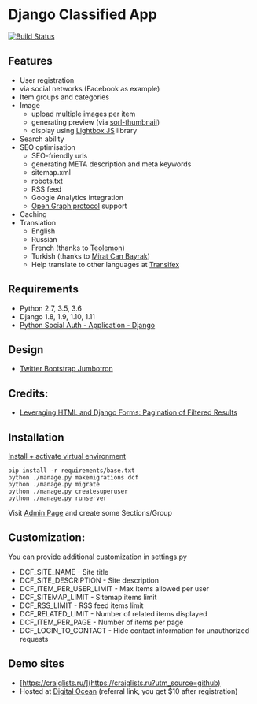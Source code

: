 # Django Classified App

[![Build Status](https://travis-ci.org/inoks/dcf.svg?branch=master)](https://travis-ci.org/inoks/dcf)

## Features

* User registration
 * via social networks (Facebook as example)
* Item groups and categories
* Image
    * upload multiple images per item
    * generating preview (via [sorl-thumbnail](https://github.com/mariocesar/sorl-thumbnail))
    * display using [Lightbox JS](http://lokeshdhakar.com/projects/lightbox2/) library
* Search ability
* SEO optimisation
    * SEO-friendly urls 
    * generating META description and meta keywords
    * sitemap.xml
    * robots.txt
    * RSS feed
    * Google Analytics integration
    * [Open Graph protocol](http://ogp.me/) support
* Caching
* Translation
    * English
    * Russian 
    * French (thanks to [Teolemon](https://github.com/teolemon))
    * Turkish (thanks to [Mirat Can Bayrak](https://github.com/miratcan))
    * Help translate to other languages at [Transifex](https://www.transifex.com/inoks/dcf/)

## Requirements
 
* Python 2.7, 3.5, 3.6
* Django 1.8, 1.9, 1.10, 1.11
* [Python Social Auth - Application - Django](https://github.com/python-social-auth/social-app-django)

## Design

* [Twitter Bootstrap Jumbotron](http://getbootstrap.com/examples/jumbotron-narrow/)

## Credits:

* [Leveraging HTML and Django Forms: Pagination of Filtered Results](http://schinckel.net/2014/08/17/leveraging-html-and-django-forms%3A-pagination-of-filtered-results/) 
    
## Installation
   [Install + activate virtual environment](http://docs.python-guide.org/en/latest/dev/virtualenvs/)


    pip install -r requirements/base.txt
    python ./manage.py makemigrations dcf
    python ./manage.py migrate
    python ./manage.py createsuperuser
    python ./manage.py runserver
    
Visit [Admin Page](http://localhost:8000/admin/) and create some Sections/Group

## Customization:
 
 You can provide additional customization in settings.py
 
 * DCF_SITE_NAME - Site title
 * DCF_SITE_DESCRIPTION - Site description
 * DCF_ITEM_PER_USER_LIMIT - Max Items allowed per user
 * DCF_SITEMAP_LIMIT - Sitemap items limit 
 * DCF_RSS_LIMIT - RSS feed items limit
 * DCF_RELATED_LIMIT - Number of related items displayed
 * DCF_ITEM_PER_PAGE - Number of items per page
 * DCF_LOGIN_TO_CONTACT - Hide contact information for unauthorized requests  
 
## Demo sites
 * [https://craiglists.ru/](https://craiglists.ru?utm_source=github)
 * Hosted at [Digital Ocean](https://m.do.co/c/08ce1ee690de) (referral link, you get $10 after registration)
 